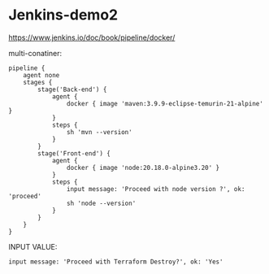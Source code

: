 # Jenkins-demo2

https://www.jenkins.io/doc/book/pipeline/docker/

multi-conatiner:
```
pipeline {
    agent none
    stages {
        stage('Back-end') {
            agent {
                docker { image 'maven:3.9.9-eclipse-temurin-21-alpine' }
            }
            steps {
                sh 'mvn --version'
            }
        }
        stage('Front-end') {
            agent {
                docker { image 'node:20.18.0-alpine3.20' }
            }
            steps {
                input message: 'Proceed with node version ?', ok: 'proceed'
                sh 'node --version'
            }
        }
    }
}
```
INPUT VALUE:

```
input message: 'Proceed with Terraform Destroy?', ok: 'Yes'
```
